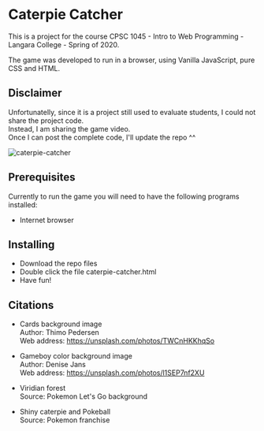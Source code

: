 # Caterpie Catcher

This is a project for the course CPSC 1045 - Intro to Web Programming - Langara College - Spring of 2020.

The game was developed to run in a browser, using Vanilla JavaScript, pure CSS and HTML.

## Disclaimer
Unfortunatelly, since it is a project still used to evaluate students, I could not share the project code.  
Instead, I am sharing the game video.  
Once I can post the complete code, I'll update the repo ^^

![caterpie-catcher]()

## Prerequisites
Currently to run the game you will need to have the following programs installed:
* Internet browser

## Installing
* Download the repo files
* Double click the file caterpie-catcher.html
* Have fun!

## Citations

- Cards background image  
Author: Thimo Pedersen  
Web address: https://unsplash.com/photos/TWCnHKKhqSo  
 
- Gameboy color background image  
Author: Denise Jans  
Web address: https://unsplash.com/photos/l1SEP7nf2XU 
 
- Viridian forest  
Source: Pokemon Let's Go background  
 
- Shiny caterpie and Pokeball  
Source: Pokemon franchise 

